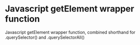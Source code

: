 # Javascript getElement wrapper function
Javascript getElement wrapper function, combined shorthand for .querySelector() and .querySelectorAll()
